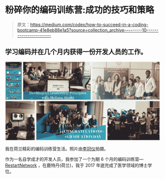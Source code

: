 # 粉碎你的编码训练营:成功的技巧和策略

> 原文：<https://medium.com/codex/how-to-succeed-in-a-coding-bootcamp-41e8eb88e1a5?source=collection_archive---------10----------------------->

## 学习编码并在几个月内获得一份开发人员的工作。

![](img/b10282422bd7e1002284547330c56b76.png)

我在荷兰精彩的编码训练营生活。照片由[李冠仪](https://medium.com/u/9f2dc23bfffa?source=post_page-----41e8eb88e1a5--------------------------------)拍摄。

作为一名自学成才的开发人员，我参加了一个为期 6 个月的编码训练营— [RestartNetwork](https://restart.network/) ，在鹿特丹(荷兰)，我于 2017 年底完成了医学领域的博士学位。
